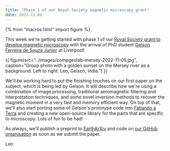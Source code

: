 ```yaml
---
title: "Phase 1 of our Royal Society magnetic microscopy grant"
date: 2022-11-09
---
```


{% from "macros.html" import figure %}

This week we're getting started with phase 1 of our
[Royal Society grant to develop magnetic microscopy](rsoc-mag-microscopy-2022.html)
with the arrival of PhD student [Gelson Ferreira de Souza Junior](new-members-2021.html)
at Liverpool!

{{ figure(src="../images/compgeolab-mersey-2022-11-05.jpg", caption="Group photo with a golden sunset on the Mersey river as a background. Left to right: Leo, Gelson, India.") }}

We'll be working hard to put the finishing touches on our first paper on the
subject, which is being led by Gelson.
It will describe how we're using a combination of image processing, traditional
aeromagnetic filtering and interpretation techniques, and some novel inversion
methods to recover the magnetic moment in a very fast and memory efficient way.
On top of that, we'll also start porting some of Gelson's prototype code
into [Fatiando a Terra](../software) and creating a new open-source library for
the parts that are specific to microscopy.
Lots of fun to be had!

As always, we'll publish a preprint to [EarthArXiv](https://eartharxiv.org/)
and code on [our GitHub organisation](https://github.com/compgeolab/) as soon
as we submit the paper.

Leo
